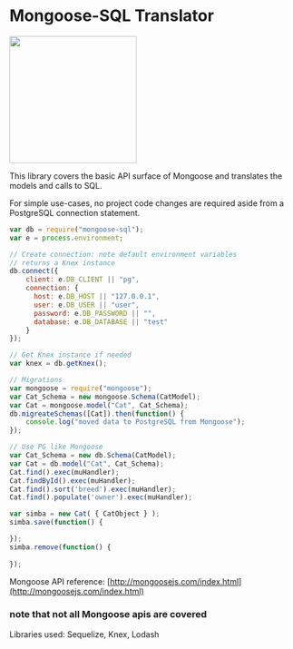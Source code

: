 # Mongoose-SQL Translator

<img height="224px" src = "http://t10.deviantart.net/l0aLpKFx8pPp4COINIGMRXIVWuQ=/fit-in/700x350/filters:fixed_height(100,100):origin()/pre05/503a/th/pre/f/2014/341/1/5/rikki_tikki_tavi_by_hidde99-d88zxp6.png"/>

This library covers the basic API surface of Mongoose and translates the models and calls to SQL.

For simple use-cases, no project code changes are required aside from a PostgreSQL connection statement.

```js
var db = require("mongoose-sql");
var e = process.environment;

// Create connection: note default environment variables
// returns a Knex instance
db.connect({
    client: e.DB_CLIENT || "pg",
    connection: {
      host: e.DB_HOST || "127.0.0.1",
      user: e.DB_USER || "user",
      password: e.DB_PASSWORD || "",
      database: e.DB_DATABASE || "test"
    }
});

// Get Knex instance if needed
var knex = db.getKnex();

// Migrations
var mongoose = require("mongoose");
var Cat_Schema = new mongoose.Schema(CatModel);
var Cat = mongoose.model("Cat", Cat_Schema);
db.migreateSchemas([Cat]).then(function() {
    console.log("moved data to PostgreSQL from Mongoose");
});

// Use PG like Mongoose
var Cat_Schema = new db.Schema(CatModel);
var Cat = db.model("Cat", Cat_Schema);
Cat.find().exec(muHandler);
Cat.findById().exec(muHandler);
Cat.find().sort('breed').exec(muHandler);
Cat.find().populate('owner').exec(muHandler);

var simba = new Cat( { CatObject } );
simba.save(function() {

});
simba.remove(function() {
    
});
```

Mongoose API reference:
[http://mongoosejs.com/index.html](http://mongoosejs.com/index.html)
### note that not all Mongoose apis are covered

Libraries used: Sequelize, Knex, Lodash